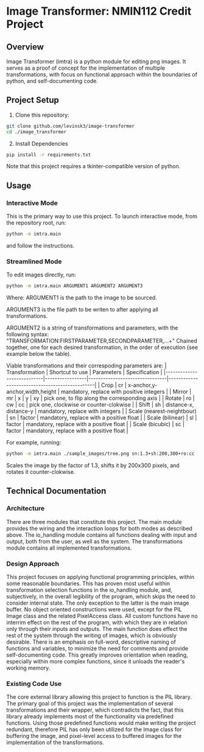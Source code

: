 # Image Transformer: NMIN112 Credit Project

## Overview
Image Transformer (imtra) is a python module for editing png images. It serves as a proof of concept for the implementation of multiple transformations, with focus on functional approach within the boundaries of python, and self-documenting code.

## Project Setup

1. Clone this repository:
```bash
git clone github.com/levinsk3/image-transformer
cd ./image_transformer
```
2. Install Dependencies
```bash
pip install -r requirements.txt
```
Note that this project requires a tkinter-compatible version of python.

## Usage

### Interactive Mode
This is the primary way to use this project. To launch interactive mode, from the repository root, run:
```bash
python -m imtra.main
```
and follow the instructions.

### Streamlined Mode
To edit images directly, run:
```bash
python -m imtra.main ARGUMENT1 ARGUMENT2 ARGUMENT3
```
Where:
ARGUMENT1 is the path to the image to be sourced.

ARGUMENT3 is the file path to be writen to after applying all transformations.

ARGUMENT2 is a string of transformations and parameters, with the following syntax:
"TRANSFORMATION:FIRSTPARAMETER,SECONDPARAMETER,...+"
Chained together, one for each desired transformation, in the order of execution (see example below the table).

Viable transformations and their correspoding parameters are:
| Transformation             | Shortcut to use | Parameters                     | Specification                                  |
|----------------------------|-----------------|--------------------------------|------------------------------------------------|
| Crop                       | cr              | x-anchor,y-anchor,width,height | mandatory, replace with positive integers      |
| Mirror                     | mr              | x \| y \| xy                   | pick one, to flip along the corresponding axis |
| Rotate                     | ro              | cw \| cc                       | pick one, clockwise or counter-clokwise        |
| Shift                      | sh              | distance-x, distance-y         | mandatory, replace with integers               |
| Scale (nearest-neightbour) | sn              | factor                         | mandatory, replace with a positive float       |
| Scale (bilinear)           | sl              | factor                         | mandatory, replace with a positive float       |
| Scale (bicubic)            | sc              | factor                         | mandatory, replace with a positive float       |


For example, running:
```bash
python -m imtra.main ./sample_images/tree.png sn:1.3+sh:200,300+ro:cc ./output/scaled_shifted_rotated_tree.png
```
Scales the image by the factor of 1.3, shifts it by 200x300 pixels, and rotates it counter-clokwise.

## Technical Documentation
### Architecture
There are three modules that constitute this project. The main module provides the wiring and the interaction loops for both modes as described above. The io_handling module contains all functions dealing with input and output, both from the user, as well as the system. The transformations module contains all implemented transformations.
### Design Approach
This project focuses on applying functional programming principles, within some reasonable boundaries. This has proven most useful within transformation selection functions in the io_handling module, and, subjectively, in the overall legibility of the program, which skips the need to consider internal state. The only exception to the latter is the main image buffer. No object oriented constructions were used, except for the PIL Image class and the related PixelAccess class. All custom functions have no interrim effect on the rest of the program, with which they are in relation only through their inputs and outputs. The main function does effect the rest of the system through the writing of images, which is obviously desirable.
There is an emphasis on full-word, descriptive naming of functions and variables, to minimize the need for comments and provide self-documenting code. This greatly improves orientation when reading, especially within more complex functions, since it unloads the reader's working memory.
### Existing Code Use
The core external library allowing this project to function is the PIL library. The primary goal of this project was the implementation of several transformations and their wrapper, which contradicts the fact, that this library already implements most of the functionality via predefined functions. Using those predefined functions would make writing the project redundant, therefore PIL has only been utilized for the Image class for buffering the image, and pixel-level access to buffered images for the implementation of the transformations.
